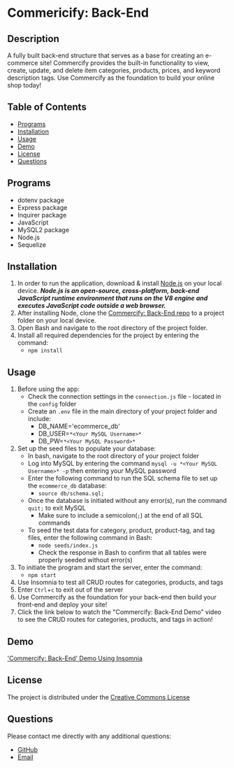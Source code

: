 # Commericify: Back-End

## Description
A fully built back-end structure that serves as a base for creating an e-commerce site! Commercify provides the built-in functionality to view, create, update, and delete item categories, products, prices, and keyword description tags. Use Commercify as the foundation to build your online shop today!

## **Table of Contents**
* [Programs](#programs)
* [Installation](#installation)
* [Usage](#usage)
* [Demo](#demo)
* [License](#license)
* [Questions](#questions)

## **Programs**
* dotenv package
* Express package
* Inquirer package
* JavaScript
* MySQL2 package
* Node.js
* Sequelize

## **Installation**
1. In order to run the application, download & install [Node.js](https://nodejs.org/en/download/) on your local device.  ***Node.js is an open-source, cross-platform, back-end JavaScript runtime environment that runs on the V8 engine and executes JavaScript code outside a web browser.***
2. After installing Node, clone the [Commercify: Back-End repo](https://github.com/ChristopherLawn/commercify-back-end) to a project folder on your local device.
3. Open Bash and navigate to the root directory of the project folder.
4. Install all required dependencies for the project by entering the command:
    * `npm install`

## **Usage**
1. Before using the app:
    * Check the connection settings in the `connection.js` file - located in the `config` folder
    * Create an `.env` file in the main directory of your project folder and include:
        * DB_NAME='ecommerce_db'
        * DB_USER=`*<Your MySQL Username>*`
        * DB_PW=`*<Your MySQL Password>*`
2. Set up the seed files to populate your database:
    * In bash, navigate to the root directory of your project folder
    * Log into MySQL by entering the command `mysql -u *<Your MySQL Username>* -p` then entering your MySQL password
    * Enter the following command to run the SQL schema file to set up the `ecommerce_db` database:
        * `source db/schema.sql;`
    * Once the database is initiated without any error(s), run the command `quit;` to exit MySQL
        * Make sure to include a semicolon(`;`) at the end of all SQL commands
    * To seed the test data for category, product, product-tag, and tag files, enter the following command in Bash:
        * `node seeds/index.js`
        * Check the response in Bash to confirm that all tables were properly seeded without error(s)
3. To initiate the program and start the server, enter the command:
    * `npm start`
4. Use Insomnia to test all CRUD routes for categories, products, and tags
5. Enter `Ctrl`+`c` to exit out of the server
6. Use Commercify as the foundation for your back-end then build your front-end and deploy your site!
7. Click the link below to watch the "Commercify: Back-End Demo" video to see the CRUD routes for categories, products, and tags in action!

## **Demo**
['Commercify: Back-End' Demo Using Insomnia](https://drive.google.com/file/d/1vCPHQcDBZtvNFthniYY8SXJyazUmtkyu/view?usp=sharing)

## **License**
The project is distributed under the [Creative Commons License](https://creativecommons.org/publicdomain/zero/1.0/)

## **Questions**
Please contact me directly with any additional questions:
* [GitHub](https://github.com/ChristopherLawn)
* [Email](mailto:christopher.d.lawn@gmail.com)